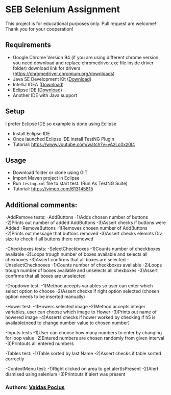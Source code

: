 # SEB Selenium Assignment

This project is for educational purposes only. Pull request are welcome! Thank you for your cooperation!

## Requirements
- Google Chrome Version 94 (if you are using different chrome version you need download and replace chromedriver.exe file inside driver folder) download link for drivers (https://chromedriver.chromium.org/downloads)
- Java SE Development Kit ([Download]( https://www.oracle.com/java/technologies/javase-jdk15-downloads.html))
- IntelliJ IDEA ([Download]( https://www.jetbrains.com/idea/download/#section=windows))
- Eclipse IDE ([Download]( https://www.eclipse.org/downloads/))
- Another IDE with Java support

## Setup
I prefer Eclipse IDE so example is done using Eclipse
- Install Eclipse IDE
- Once launched Eclipse IDE install TestNG Plugin
- Tutorial: https://www.youtube.com/watch?v=yAzLc0xz0l4

## Usage
- Download folder or clone using GIT
- Import Maven project in Eclipse
- Run ```testng.xml``` file to start test. (Run As TestNG Suite)
- Tutorial: https://vimeo.com/613145815

## Additional comments:
-AddRemove tests:
-AddButtons
-1)Adds chosen number of buttons
-2)Prints out number of added AddButtons
-3)Assert checks if buttons were Added
-RemoveButtons
-1)Removes chosen number of AddButtons
-2)Prints out message that buttons removed
-3)Assert checks elemnts Div size to check if all buttons there remowed

-Checkboxes tests:
-SelectCheckboxes
-1)Counts number of checkboxes available
-2)Loops trough number of boxes available and selects all chexboxes
-3)Assert confirms that all boxes are selected
-UnselectCheckboxes
-1)Counts number of checkboxes available
-2)Loops trough number of boxes available and unselects all chexboxes
-3)Assert confirms that all boxes are unselected

-Dropdown test:
-1)Method accepts variables so user can enter which select option to choose
-2)Assert checks if right option selected (chosen option needs to be inserted manually)

-Hower test:
-1)Howers selected image
-2)Method accepts integer variables, user can choose which image to Hower
-3)Prints out name of howered image
-4)Asserts checks if hower worked by checking if h5 is available(need to change number value to chosen number)

-Inputs tests
-1)User can choose how many numbers to enter by changing for loop value
-2)Entered numbers are chosen randomly from given interval
-3)Printouts all entered numbers

-Tables test:
-1)Table sorted by last Name
-2)Assert checks if table sorted correctly

-ContextMenu test:
-1)Right clicked on area to get alertIsPresent
-2)Alert dismised using selenium
-3)Printouts if alert was present

### Authors: [Vaidas Pocius]( https://github.com/Vaidas393)
